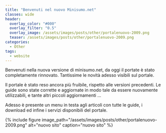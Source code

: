 ```yaml
---
title: "Benvenuti nel nuovo Minisumo.net"
classes: wide
header:
  overlay_color: "#000"
  overlay_filter: "0.5"
  overlay_image: /assets/images/posts/other/portalenuovo-2009.png
  teaser: /assets/images/posts/other/portalenuovo-2009.png
categories:
  - Other
tags:
  - website
---
```


Benvenuti nella nuova versione di minisumo.net, da oggi il portate è stato completamente rinnovato. Tantissime le novità adesso visibili sul portale.

Il portale è stato reso ancora più fruibile, rispetto alle versioni precedenti. Le guide sono state corrette e aggiornate in modo tale da essere nuovamente utilizzabili, e tante altri piccoli aggiornamenti …

Adesso è presente un menu in testa agli articoli con tutte le guide, i download ed infine i servizi disponibili del portale.

{% include figure image_path="/assets/images/posts/other/portalenuovo-2009.png" alt="nuovo sito" caption="nuovo sito" %}